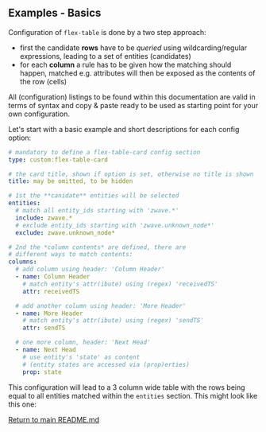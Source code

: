 ## Examples - Basics

Configuration of `flex-table` is done by a two step approach:

  - first the candidate **rows** have to be *queried* using 
    wildcarding/regular expressions, leading to a set of 
    entities (candidates)
  - for each **column** a rule has to be given how 
    the matching should happen, matched e.g. attributes will 
    then be exposed as the contents of the row (cells)

All (configuration) listings to be found within this documentation are valid 
in terms of syntax and copy & paste ready to be used as starting point for your
own configuration.

Let's start with a basic example and short descriptions for each config option:

``` yaml
# mandatory to define a flex-table-card config section
type: custom:flex-table-card 

# the card title, shown if option is set, otherwise no title is shown
title: may be omitted, to be hidden

# 1st the **canidate** entities will be selected
entities:
  # match all entity_ids starting with 'zwave.*'
  include: zwave.*
  # exclude entity_ids starting with 'zwave.unknown_node*'
  exclude: zwave.unknown_node*

# 2nd the *column contents* are defined, there are
# different ways to match contents:
columns:
  # add column using header: 'Column Header'
  - name: Column Header
    # match entity's attr(ibute) using (regex) 'receivedTS' 
    attr: receivedTS

  # add another column using header: 'More Header'
  - name: More Header
    # match entity's attr(ibute) using (regex) 'sendTS'
    attr: sendTS

  # one more column, header: 'Next Head'
  - name: Next Head
    # use entity's 'state' as content 
    # (entity states are accessed via (prop)erties)
    prop: state
```

This configuration will lead to a 3 column wide table with the rows being 
equal to all entities matched within the `entities` section. This might look 
like this one:


[Return to main README.md](../README.md)
